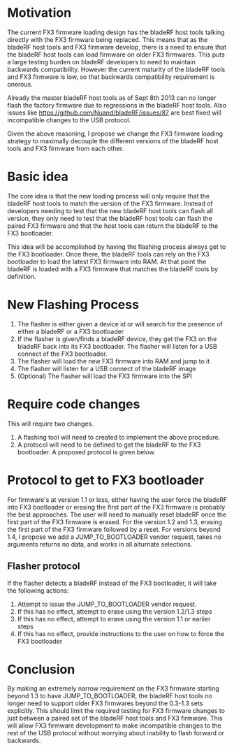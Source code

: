 # Motivation

The current FX3 firmware loading design has the bladeRF host tools talking directly with the FX3 firmware being replaced.  This means that as the bladeRF host tools and FX3 firmware develop, there is a need to ensure that the bladeRF host tools can load firmware on older FX3 firmwares.  This puts a large testing burden on bladeRF developers to need to maintain backwards compatibility.  However the current maturity of the bladeRF tools and FX3 firmware is low, so that backwards compatibility requirement is onerous.

Already the master bladeRF host tools as of Sept 8th 2013 can no longer flash the factory firmware due to regressions in the bladeRF host tools.  Also issues like https://github.com/Nuand/bladeRF/issues/87 are best fixed will incompatible changes to the USB protocol.

Given the above reasoning, I propose we change the FX3 firmware loading strategy to maximally decouple the different versions of the bladeRF host tools and FX3 firmware from each other.

# Basic idea

The core idea is that the new loading process will only require that the bladeRF host tools to match the version of the FX3 firmware.  Instead of developers needing to test that the new bladeRF host tools can flash all version, they only need to test that the bladeRF host tools can flash the paired FX3 firmware and that the host tools can return the bladeRF to the FX3 bootloader.

This idea will be accomplished by having the flashing process always get to the FX3 bootloader.  Once there, the bladeRF tools can rely on the FX3 bootloader to load the latest FX3 firmware into RAM.  At that point the bladeRF is loaded with a FX3 firmware that matches the bladeRF tools by definition.

# New Flashing Process

1. The flasher is either given a device id or will search for the presence of either a bladeRF or a FX3 bootloader
1. If the flasher is given/finds a bladeRF device, they get the FX3 on the bladeRF back into its FX3 bootloader.  The flasher will listen for a USB connect of the FX3 bootloader.
1. The flasher will load the new FX3 firmware into RAM and jump to it
1. The flasher will listen for a USB connect of the bladeRF image
1. (Optional) The flasher will load the FX3 firmware into the SPI

# Require code changes

This will require two changes. 

1. A flashing tool will need to created to implement the above procedure.
1. A protocol will need to be defined to get the bladeRF to the FX3 bootloader.  A proposed protocol is given below.

# Protocol to get to FX3 bootloader

For firmware's at version 1.1 or less, either having the user force the bladeRF into FX3 bootloader or erasing the first part of the FX3 firmware is probably the best approaches.  The user will need to manually reset bladeRF once the first part of the FX3 firmware is erased.
For the version 1.2 and 1.3, erasing the first part of the FX3 firmware followed by a reset.
For versions beyond 1.4, I propose we add a JUMP_TO_BOOTLOADER vendor request, takes no arguments returns no data, and works in all alturnate selections.

## Flasher protocol

If the flasher detects a bladeRF instead of the FX3 bootloader, it will take the following actions:

1. Attempt to issue the JUMP_TO_BOOTLOADER vendor request.  
1. If this has no effect, attempt to erase using the version 1.2/1.3 steps
1. If this has no effect, attempt to erase using the version 1.1 or earlier steps
1. If this has no effect, provide instructions to the user on how to force the FX3 bootloader

# Conclusion

By making an extremely narrow requirement on the FX3 firmware starting beyond 1.3 to have JUMP_TO_BOOTLOADER, the bladeRF host tools no longer need to support older FX3 firmwares beyond the 0.3-1.3 sets explicitly.  This should limit the required testing for FX3 firmware changes to just between a paired set of the bladeRF host tools and FX3 firmware.  This will allow FX3 firmware development to make incompatible changes to the rest of the USB protocol without worrying about inability to flash forward or backwards.